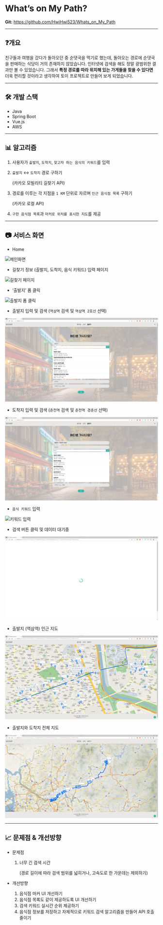 # What’s on My Path?

**Git:** https://github.com/HwiHwi523/Whats_on_My_Path

---

## ❓개요

친구들과 여행을 갔다가 돌아오던 중 순댓국을 먹기로 했는데, 돌아오는 경로에 순댓국을 판매하는 식당이 거의 존재하지 않았습니다. 인터넷에 검색을 해도 정말 광범위한 결과만 볼 수 있었습니다.
그래서 **특정 경로를 따라 위치해 있는 가게들을 찾을 수 있다면** 더욱 편리할 것이라고 생각하여 토이 프로젝트로 만들어 보게 되었습니다.

---

## 🛠️ 개발 스택

- Java
- Spring Boot
- Vue.js
- AWS

---

## 📊 알고리즘

1. 사용자가 `출발지`, `도착지`, `찾고자 하는 음식의 키워드`를 입력

1. `출발지` ↔ `도착지` 경로 구하기

   (카카오 모빌리티 길찾기 API)

1. 경로를 이루는 각 지점을 `1 KM` 단위로 자르며 `인근 음식점 목록` 구하기

   (카카오 로컬 API)

1. `구한 음식점 목록`과 `마커로 위치를 표시한 지도`를 제공

---

## 📷 서비스 화면

- Home

![메인화면](README_img/001_Home.png)

- 길찾기 정보 (출발지, 도착지, 음식 키워드) 입력 페이지

![길찾기 페이지](README_img/002_01_FindPath.png)

- ‘출발지’ 폼 클릭

![출발지 폼 클릭](README_img/002_02_ClickDepartureForm.png)

- 출발지 입력 및 검색 (`역삼역` 검색 및 `역삼역 2호선` 선택)

![출발지 검색](README_img/002_03_SearchDeparture.png)

- 도착지 입력 및 검색 (`춘천역` 검색 및 `춘천역 경춘선` 선택)

![도착지 검색](README_img/002_04_SearchArrival.png)

- `음식 키워드` 입력

![키워드 입력](README_img/002_05_InputKeyword.png)

- 검색 버튼 클릭 및 데이터 대기중

![데이터 대기중](README_img/003_Searching.png)

- 출발지 (역삼역) 인근 지도

![출발지 인근 지도](README_img/004_01_DepartureMap.png)

- 출발지와 도착지 전체 지도

![전체 지도](README_img/004_02_FullMap.png)

---

## 📈 문제점 & 개선방향

- 문제점

  1. 너무 긴 검색 시간

     (경로 길이에 따라 검색 범위를 넓히거나, 고속도로 한 가운데는 제외하기)

- 개선방향
  1. 음식점 마커 UI 개선하기
  2. 음식점 목록도 같이 제공하도록 UI 개선하기
  3. 검색 키워드 실시간 순위 제공하기
  4. 음식점 정보를 저장하고 자체적으로 키워드 검색 알고리즘을 만들어 API 호출 줄이기
